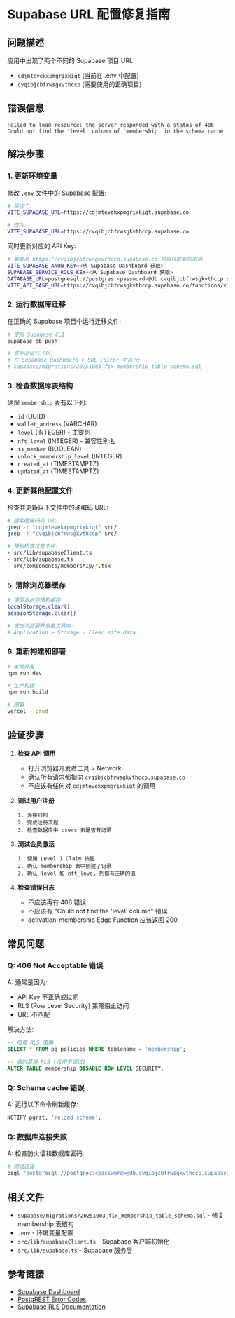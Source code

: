 # Supabase URL 配置修复指南

## 问题描述
应用中出现了两个不同的 Supabase 项目 URL:
- `cdjmtevekxpmgrixkiqt` (当前在 .env 中配置)
- `cvqibjcbfrwsgkvthccp` (需要使用的正确项目)

## 错误信息
```
Failed to load resource: the server responded with a status of 406
Could not find the 'level' column of 'membership' in the schema cache
```

## 解决步骤

### 1. 更新环境变量
修改 `.env` 文件中的 Supabase 配置:

```bash
# 将这个:
VITE_SUPABASE_URL=https://cdjmtevekxpmgrixkiqt.supabase.co

# 改为:
VITE_SUPABASE_URL=https://cvqibjcbfrwsgkvthccp.supabase.co
```

同时更新对应的 API Key:
```bash
# 需要从 https://cvqibjcbfrwsgkvthccp.supabase.co 项目获取新的密钥
VITE_SUPABASE_ANON_KEY=<从 Supabase Dashboard 获取>
SUPABASE_SERVICE_ROLE_KEY=<从 Supabase Dashboard 获取>
DATABASE_URL=postgresql://postgres:<password>@db.cvqibjcbfrwsgkvthccp.supabase.co:5432/postgres?sslmode=require
VITE_API_BASE_URL=https://cvqibjcbfrwsgkvthccp.supabase.co/functions/v1
```

### 2. 运行数据库迁移
在正确的 Supabase 项目中运行迁移文件:

```bash
# 使用 Supabase CLI
supabase db push

# 或手动运行 SQL
# 在 Supabase Dashboard > SQL Editor 中执行:
# supabase/migrations/20251003_fix_membership_table_schema.sql
```

### 3. 检查数据库表结构
确保 `membership` 表有以下列:
- `id` (UUID)
- `wallet_address` (VARCHAR)
- `level` (INTEGER) - 主要列
- `nft_level` (INTEGER) - 兼容性别名
- `is_member` (BOOLEAN)
- `unlock_membership_level` (INTEGER)
- `created_at` (TIMESTAMPTZ)
- `updated_at` (TIMESTAMPTZ)

### 4. 更新其他配置文件
检查并更新以下文件中的硬编码 URL:

```bash
# 搜索硬编码的 URL
grep -r "cdjmtevekxpmgrixkiqt" src/
grep -r "cvqibjcbfrwsgkvthccp" src/

# 特别检查这些文件:
- src/lib/supabaseClient.ts
- src/lib/supabase.ts
- src/components/membership/*.tsx
```

### 5. 清除浏览器缓存
```bash
# 清除本地存储和缓存
localStorage.clear()
sessionStorage.clear()

# 或在浏览器开发者工具中:
# Application > Storage > Clear site data
```

### 6. 重新构建和部署
```bash
# 本地开发
npm run dev

# 生产构建
npm run build

# 部署
vercel --prod
```

## 验证步骤

1. **检查 API 调用**
   - 打开浏览器开发者工具 > Network
   - 确认所有请求都指向 `cvqibjcbfrwsgkvthccp.supabase.co`
   - 不应该有任何对 `cdjmtevekxpmgrixkiqt` 的调用

2. **测试用户注册**
   ```
   1. 连接钱包
   2. 完成注册流程
   3. 检查数据库中 users 表是否有记录
   ```

3. **测试会员激活**
   ```
   1. 使用 Level 1 Claim 按钮
   2. 确认 membership 表中创建了记录
   3. 确认 level 和 nft_level 列都有正确的值
   ```

4. **检查错误日志**
   - 不应该再有 406 错误
   - 不应该有 "Could not find the 'level' column" 错误
   - activation-membership Edge Function 应该返回 200

## 常见问题

### Q: 406 Not Acceptable 错误
A: 通常是因为:
- API Key 不正确或过期
- RLS (Row Level Security) 策略阻止访问
- URL 不匹配

解决方法:
```sql
-- 检查 RLS 策略
SELECT * FROM pg_policies WHERE tablename = 'membership';

-- 临时禁用 RLS (仅用于调试)
ALTER TABLE membership DISABLE ROW LEVEL SECURITY;
```

### Q: Schema cache 错误
A: 运行以下命令刷新缓存:
```sql
NOTIFY pgrst, 'reload schema';
```

### Q: 数据库连接失败
A: 检查防火墙和数据库密码:
```bash
# 测试连接
psql "postgresql://postgres:<password>@db.cvqibjcbfrwsgkvthccp.supabase.co:5432/postgres?sslmode=require"
```

## 相关文件
- `supabase/migrations/20251003_fix_membership_table_schema.sql` - 修复 membership 表结构
- `.env` - 环境变量配置
- `src/lib/supabaseClient.ts` - Supabase 客户端初始化
- `src/lib/supabase.ts` - Supabase 服务层

## 参考链接
- [Supabase Dashboard](https://supabase.com/dashboard)
- [PostgREST Error Codes](https://postgrest.org/en/stable/errors.html)
- [Supabase RLS Documentation](https://supabase.com/docs/guides/auth/row-level-security)
